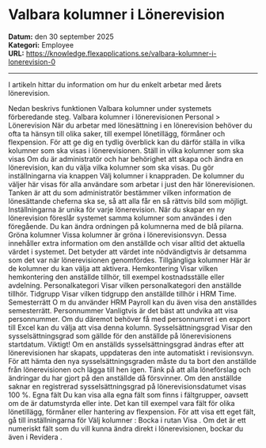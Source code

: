 # Valbara kolumner i Lönerevision

**Datum:** den 30 september 2025  
**Kategori:** Employee  
**URL:** https://knowledge.flexapplications.se/valbara-kolumner-i-lonerevision-0

---

I artikeln hittar du information om hur du enkelt arbetar med årets lönerevision.  

Nedan beskrivs funktionen Valbara kolumner under systemets förberedande steg.
Valbara kolumner i lönerevisionen
Personal > Lönerevision
När du arbetar med lönesättning i en lönerevision behöver du ofta ta hänsyn till olika saker, till exempel lönetillägg, förmåner och flexpension. För att ge dig en tydlig överblick kan du därför ställa in vilka kolumner som ska visas i lönerevisionen.
Ställ in vilka kolumner som ska visas
Om du är administratör och har behörighet att skapa och ändra en lönerevision, kan du välja vilka kolumner som ska visas. Du gör inställningarna via knappen
Välj kolumner
i knappraden.
De kolumner du väljer här visas för alla användare som arbetar i just den här lönerevisionen. Tanken är att du som administratör bestämmer vilken information de lönesättande cheferna ska se, så att alla får en så rättvis bild som möjligt.
Inställningarna är unika för varje lönerevision.
När du skapar en ny lönerevision föreslår systemet samma kolumner som användes i den föregående.
Du kan ändra ordningen på kolumnerna med de blå pilarna.
Gröna kolumner
Vissa kolumner är gröna i lönerevisionsvyn. Dessa innehåller extra information om den anställde och visar alltid det aktuella värdet i systemet. Det betyder att värdet inte nödvändigtvis är detsamma som det var när lönerevisionen genomfördes.
Tillgängliga kolumner
Här är de kolumner du kan välja att aktivera.
Hemkontering
Visar vilken hemkontering den anställde tillhör, till exempel kostnadsställe eller avdelning.
Personalkategori
Visar vilken personalkategori den anställde tillhör.
Tidgrupp
Visar vilken tidgrupp den anställde tillhör i HRM Time.
Semesterrätt
O
m du använder HRM Payroll kan du även visa den anställdes semesterrätt.
Personnummer
Vanligtvis är det bäst att undvika att visa personnummer. Om du däremot behöver få med personnumret i en export till Excel kan du välja att visa denna kolumn.
Sysselsättningsgrad
Visar
den sysselsättningsgrad som gällde för den anställde på lönerevisionens startdatum.
Viktigt!
Om en anställds sysselsättningsgrad ändras efter att lönerevisionen har skapats, uppdateras den inte automatiskt i revisionsvyn. För att hämta den nya sysselsättningsgraden måste du ta bort den anställde från lönerevisionen och lägga till hen igen. Tänk på att alla löneförslag och ändringar du har gjort på den anställde då försvinner.
Om den anställde saknar en registrerad sysselsättningsgrad på lönerevisionsdatumet visas 100 %.
Egna fält
Du kan visa alla egna fält som finns i fältgrupper, oavsett om de är datumstyrda eller inte. Det kan till exempel vara fält för olika lönetillägg, förmåner eller hantering av flexpension.
För att visa ett eget fält, gå till inställningarna för
Välj kolumner
:
Bocka i rutan
Visa
.
Om det är ett numeriskt fält som du vill kunna ändra direkt i lönerevisionen, bockar du även i
Revidera
.
